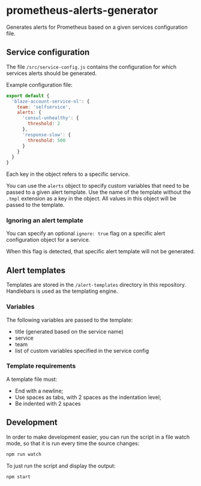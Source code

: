 # prometheus-alerts-generator

Generates alerts for Prometheus based on a given services configuration file.

## Service configuration

The file ``/src/service-config.js`` contains the configuration for which services alerts should be generated.

Example configuration file:

```javascript
export default {
  'blaze-account-service-nl': {
    team: 'selfservice',
    alerts: {
      'consul-unhealthy': {
        threshold: 2
      },
      'response-slow': {
        threshold: 500
      }
    }
  }
}
```

Each key in the object refers to a specific service. 

You can use the `alerts` object to specify custom variables that need to be passed to a given alert template. Use the name of the template without the ``.tmpl`` extension as a key in the object. All values in this object will be passed to the template.

### Ignoring an alert template

You can specify an optional ``ignore: true`` flag on a specific alert configuration object for a service. 

When this flag is detected, that specific alert template will not be generated.  

## Alert templates

Templates are stored in the ``/alert-templates`` directory in this repository. Handlebars is used as the templating engine.

### Variables

The following variables are passed to the template:

* title (generated based on the service name)
* service
* team
* list of custom variables specified in the service config

### Template requirements

A template file must:

* End with a newline;
* Use spaces as tabs, with 2 spaces as the indentation level;
* Be indented with 2 spaces

## Development

In order to make development easier, you can run the script in a file watch mode, so that it is run every time the source changes:

```bash
npm run watch
```

To just run the script and display the output:

```bash
npm start
```
